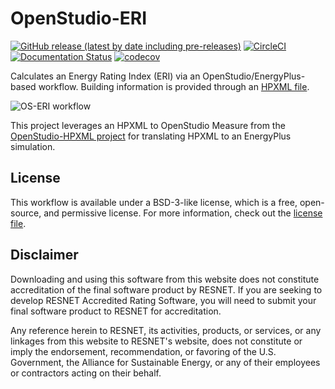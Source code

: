 OpenStudio-ERI
==============

[![GitHub release (latest by date including pre-releases)](https://img.shields.io/github/v/release/NREL/OpenStudio-ERI?include_prereleases)](https://github.com/NREL/OpenStudio-ERI/releases)
[![CircleCI](https://circleci.com/gh/NREL/OpenStudio-ERI.svg?style=shield)](https://circleci.com/gh/NREL/OpenStudio-ERI)
[![Documentation Status](https://readthedocs.org/projects/openstudio-eri/badge/?version=latest)](https://openstudio-eri.readthedocs.io/en/latest/?badge=latest)
[![codecov](https://codecov.io/gh/NREL/OpenStudio-ERI/branch/master/graph/badge.svg)](https://codecov.io/gh/NREL/OpenStudio-ERI)


Calculates an Energy Rating Index (ERI) via an OpenStudio/EnergyPlus-based workflow. Building information is provided through an [HPXML file](https://hpxml.nrel.gov/).

![OS-ERI workflow](https://user-images.githubusercontent.com/5861765/84291065-d0864980-ab01-11ea-96ae-60219133a00e.png)

This project leverages an HPXML to OpenStudio Measure from the [OpenStudio-HPXML project](https://github.com/NREL/OpenStudio-HPXML) for translating HPXML to an EnergyPlus simulation.

## License

This workflow is available under a BSD-3-like license, which is a free, open-source, and permissive license. For more information, check out the [license file](https://github.com/NREL/OpenStudio-ERI/blob/master/LICENSE.md).

## Disclaimer

Downloading and using this software from this website does not constitute accreditation of the final software product by RESNET.  If you are seeking to develop RESNET Accredited Rating Software, you will need to submit your final software product to RESNET for accreditation.

Any reference herein to RESNET, its activities, products, or services, or any linkages from this website to RESNET's website, does not constitute or imply the endorsement, recommendation, or favoring of the U.S. Government, the Alliance for Sustainable Energy, or any of their employees or contractors acting on their behalf.
